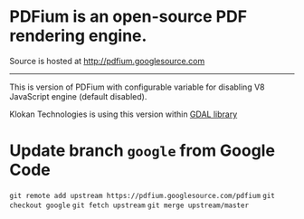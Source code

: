PDFium is an open-source PDF rendering engine.
====

Source is hosted at http://pdfium.googlesource.com

----

This is version of PDFium with configurable variable for disabling V8 JavaScript engine (default disabled).

Klokan Technologies is using this version within [GDAL library](https://github.com/klokantech/gdal/tree/pdfium-master)

Update branch `google` from Google Code
====

`git remote add upstream https://pdfium.googlesource.com/pdfium`
`git checkout google`
`git fetch upstream`
`git merge upstream/master`
